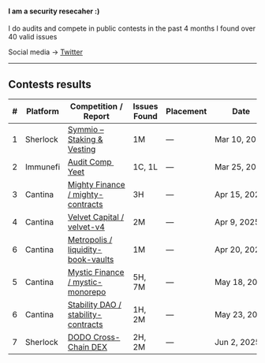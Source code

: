<h4>I am a security resecaher :)</h4>
I do audits and compete in public contests
in the past 4 months I found over 40 valid issues 

Social media -> [Twitter](https://x.com/yaneca_b)

---
## Contests results

| #  | Platform  | Competition / Report                                                                                       | Issues Found                                                                                                                                               | Placement                                                                                                                                            | Date         | Language     |          
| -- | --------- | ---------------------------------------------------------------------------------------------------------- | ---------------------------------------------------------------------------------------------------------------------------------------------------------- | ---------------------------------------------------------------------------------------------------------------------------------------------------- | ------------ | ------------ |    
| 1  | Sherlock  | [Symmio – Staking & Vesting](https://audits.sherlock.xyz/contests/838)                                     | 1M                                                                 | —                                                                                                                                                    | Mar 10, 2025 | Solidity     |          
| 2  | Immunefi  | [Audit Comp  Yeet](https://immunefi.com/audit-competition/audit-comp-yeet/leaderboard/)                   | 1C, 1L | —            | Mar 25, 2025 | Solidity |
| 3  | Cantina   | [Mighty Finance / mighty-contracts](https://cantina.xyz/competitions/616d8bb4-16ce-4ca9-9ce9-5b99d6e146ef) | 3H                                                                                                                         | —                                                                                                                                                    | Apr 15, 2025 | Solidity     |          
| 4 | Cantina   | [Velvet Capital / velvet-v4](https://cantina.xyz/competitions/8cf9c7a0-a7a6-446a-8577-1e2c254eb5a8)        | 2M                                                                                                                                      | —                                                                                                                                                    | Apr 9, 2025  | Solidity     |          
| 6 | Cantina   | [Metropolis / liquidity-book-vaults](https://cantina.xyz/competitions/076935b1-2706-48c6-bf0a-b3656aa24194)  | 1M                                                                                                                | —                                                                                                                                                    | Apr 20, 2025 | Solidity     |  
| 5 | Cantina   | [Mystic Finance / mystic-monorepo](https://cantina.xyz/competitions/c160af78-28f8-47f7-9926-889b3864c6d8)  | 5H, 7M                                                                                                                 | —                                                                                                                                                    | May 18, 2025 | Solidity     |        
| 6 | Cantina   | [Stability DAO / stability-contracts](https://cantina.xyz/competitions/e1c0be8d-0c3d-485a-a446-a582beb120b1)  | 1H, 2M                                                                                                                 | —                                                                                                                                                    | May 23, 2025 | Solidity     |     
| 7 | Sherlock   | [DODO Cross-Chain DEX](https://audits.sherlock.xyz/contests/991?filter=questions)  | 2H, 2M                                                                                                                 | —                                                                                                                                                    | Jun 2, 2025 | Solidity     |    
